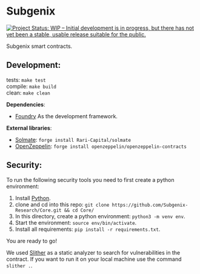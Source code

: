 # Subgenix

[![Project Status: WIP – Initial development is in progress, but there has not yet been a stable, usable release suitable for the public.](https://www.repostatus.org/badges/latest/wip.svg)](https://www.repostatus.org/#wip)

Subgenix smart contracts.

## Development:

tests: `make test`   
compile: `make build`  
clean: `make clean`   

**Dependencies**:
- [Foundry](https://github.com/gakonst/foundry#installation) As the development framework.    

**External libraries**:
- [Solmate](https://github.com/Rari-Capital/solmate): `forge install Rari-Capital/solmate`   
- [OpenZeppelin](https://github.com/OpenZeppelin/openzeppelin-contracts): `forge install openzeppelin/openzeppelin-contracts` 


## Security:

To run the following security tools you need to first create a python environment:

1. Install [Python](https://www.python.org/downloads/).
2. clone and cd into this repo: `git clone https://github.com/Subgenix-Research/Core.git && cd Core/`
3. In this directory, create a python environment: `python3 -m venv env`.
4. Start the environment: `source env/bin/activate`.
5. Install all requirements: `pip install -r requirements.txt`.

You are ready to go!

We used [Slither](https://github.com/crytic/slither) as a static analyzer to
search for vulnerabilities in the contract. If you want to run it on your local
machine use the command `slither .`.
